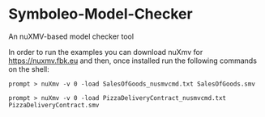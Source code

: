 # Symboleo-Model-Checker
An nuXMV-based model checker tool

In order to run the examples you can download nuXmv for https://nuxmv.fbk.eu
and then, once installed run the following commands on the shell:

```
prompt > nuXmv -v 0 -load SalesOfGoods_nusmvcmd.txt SalesOfGoods.smv

prompt > nuXmv -v 0 -load PizzaDeliveryContract_nusmvcmd.txt PizzaDeliveryContract.smv
```
